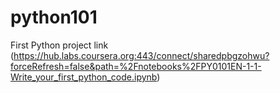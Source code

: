 # python101
First Python project
link (https://hub.labs.coursera.org:443/connect/sharedpbgzohwu?forceRefresh=false&path=%2Fnotebooks%2FPY0101EN-1-1-Write_your_first_python_code.ipynb)
